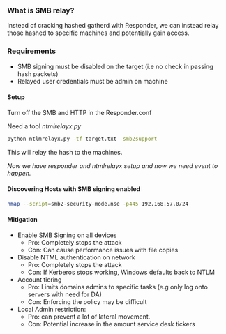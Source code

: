 ### What is SMB relay?
Instead of cracking hashed gatherd with Responder, we can instead relay those hashed to specific machines and potentially gain access.


### Requirements
- SMB signing must be disabled on the target (i.e no check in passing hash packets)
- Relayed user credentials must be admin on machine

#### Setup
Turn off the SMB and HTTP in the Responder.conf

Need a tool *ntmlrelayx.py*
```bash
python ntlmrelayx.py -tf target.txt -smb2support
```
This will relay the hash to the machines.

*Now we have responder and ntmlrelayx setup and now we need event to happen.*

#### Discovering Hosts with SMB signing enabled

```bash
nmap --script=smb2-security-mode.nse -p445 192.168.57.0/24
```

#### Mitigation 
- Enable SMB Signing on all devices
	- Pro: Completely stops the attack
	- Con: Can cause performance issues with file copies
- Disable NTML authentication on network
	- Pro: Completely stops the attack
	- Con: If Kerberos stops working, Windows defaults back to NTLM
- Account tiering
	- Pro: Limits domains admins to specific tasks (e.g only log onto servers with need for DA)
	- Con: Enforcing the policy may be difficult
- Local Admin restriction:
	- Pro: can prevent a lot of lateral movement.
	- Con: Potential increase in the amount service desk tickers
